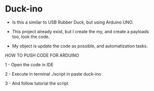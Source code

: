 # Duck-ino
 - Is this a similar to USB Rubber Duck, but using Arduino UNO.

 - This project  already exist, but I create the my, and create a payloads too, look the code. 
 
 -  My object is update the code as possible, and automatization tasks.

 HOW TO PUSH CODE FOR ARDUINO 

 1 - Open the code in IDE
 
 2 - Execute in terminal ./script in paste duck-ino
 
 3 - And follow tutorial the script
